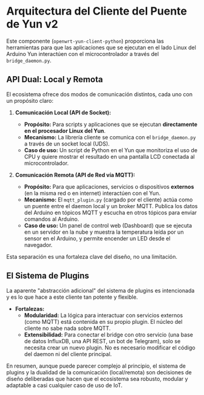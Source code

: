 # Arquitectura del Cliente del Puente de Yun v2

Este componente (`openwrt-yun-client-python`) proporciona las herramientas para que las aplicaciones que se ejecutan en el lado Linux del Arduino Yun interactúen con el microcontrolador a través del `bridge_daemon.py`.

## API Dual: Local y Remota

El ecosistema ofrece dos modos de comunicación distintos, cada uno con un propósito claro:

1.  **Comunicación Local (API de Socket):**
    -   **Propósito:** Para scripts y aplicaciones que se ejecutan **directamente en el procesador Linux del Yun**.
    -   **Mecanismo:** La librería cliente se comunica con el `bridge_daemon.py` a través de un socket local (UDS).
    -   **Caso de uso:** Un script de Python en el Yun que monitoriza el uso de CPU y quiere mostrar el resultado en una pantalla LCD conectada al microcontrolador.

2.  **Comunicación Remota (API de Red vía MQTT):**
    -   **Propósito:** Para que aplicaciones, servicios o dispositivos **externos** (en la misma red o en internet) interactúen con el Yun.
    -   **Mecanismo:** El `mqtt_plugin.py` (cargado por el cliente) actúa como un puente entre el daemon local y un broker MQTT. Publica los datos del Arduino en tópicos MQTT y escucha en otros tópicos para enviar comandos al Arduino.
    -   **Caso de uso:** Un panel de control web (Dashboard) que se ejecuta en un servidor en la nube y muestra la temperatura leída por un sensor en el Arduino, y permite encender un LED desde el navegador.

Esta separación es una fortaleza clave del diseño, no una limitación.

## El Sistema de Plugins

La aparente "abstracción adicional" del sistema de plugins es intencionada y es lo que hace a este cliente tan potente y flexible.

-   **Fortalezas:**
    -   **Modularidad:** La lógica para interactuar con servicios externos (como MQTT) está contenida en su propio plugin. El núcleo del cliente no sabe nada sobre MQTT.
    -   **Extensibilidad:** Para conectar el bridge con otro servicio (una base de datos InfluxDB, una API REST, un bot de Telegram), solo se necesita crear un nuevo plugin. No es necesario modificar el código del daemon ni del cliente principal.

En resumen, aunque puede parecer complejo al principio, el sistema de plugins y la dualidad de la comunicación (local/remota) son decisiones de diseño deliberadas que hacen que el ecosistema sea robusto, modular y adaptable a casi cualquier caso de uso de IoT.
